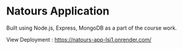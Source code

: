 # Natours Application

Built using Node.js, Express, MongoDB as a part of the course work.

View Deployment : https://natours-app-lsi1.onrender.com/
